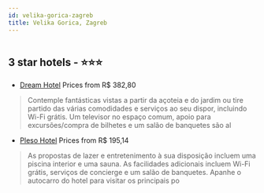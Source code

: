 ```yaml
---
id: velika-gorica-zagreb
title: Velika Gorica, Zagreb
---
```


<center><img src="https://i.travelapi.com/hotels/4000000/3800000/3799600/3799525/0075a549_z.jpg" alt="" /></center>


##  3 star hotels - ⭐️⭐️⭐️

-    [Dream Hotel](https://us.hurb.com/hotels/velika-gorica/dream-hotel-HT-UV2D?cmp=18055) Prices from R$ 382,80
   > Contemple fantásticas vistas a partir da açoteia e do jardim ou tire partido das várias comodidades e serviços ao seu dispor, incluindo Wi-Fi grátis. Um televisor no espaço comum, apoio para excursões/compra de bilhetes e um salão de banquetes são al
-    [Pleso Hotel](https://us.hurb.com/hotels/velika-gorica/pleso-hotel-HT-3C66?cmp=18055) Prices from R$ 195,14
   > As propostas de lazer e entretenimento à sua disposição incluem uma piscina interior e uma sauna. As facilidades adicionais incluem Wi-Fi grátis, serviços de concierge e um salão de banquetes. Apanhe o autocarro do hotel para visitar os principais po
